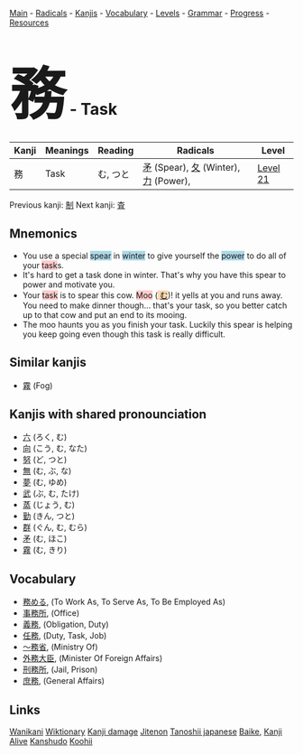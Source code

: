 <style> bigfont {font-size: 100px}</style>
[Main](../README.md) -
[Radicals](../radicals.md) -
[Kanjis](../kanjis.md) -
[Vocabulary](../vocabulary.md) -
[Levels](../levels.md) -
[Grammar](../grammar.md) - 
[Progress](../progress.md) -
[Resources](../resources.md)
# <bigfont> 務</bigfont> - Task 

| Kanji | Meanings | Reading | Radicals | Level |
| --- | --- | --- | --- | --- |
| 務 | Task | む, つと | [矛](../radicals/矛.md) (Spear), [夂](../radicals/夂.md) (Winter), [力](../radicals/力.md) (Power),  | [Level 21](../levels/wk_level21.md) |

Previous kanji: [制](制.md) Next kanji: [査](査.md) 

## Mnemonics
 * You use a special <span style="background-color:#ADD8E6"> spear</span> in <span style="background-color:#ADD8E6"> winter</span> to give yourself the <span style="background-color:#ADD8E6"> power</span> to do all of your <span style="background-color:#ffcccb"> task</span>s.
* It's hard to get a task done in winter. That's why you have this spear to power and motivate you.
* Your <span style="background-color:#ffcccb"> task</span> is to spear this cow. <span style="background-color:#ffcccb"> Moo</span> (<span style="background-color:#fed8b1"> [む](https://jisho.org/search/む)</span>)! it yells at you and runs away. You need to make dinner though... that's your task, so you better catch up to that cow and put an end to its mooing.
* The moo haunts you as you finish your task. Luckily this spear is helping you keep going even though this task is really difficult.


## Similar kanjis
 * [霧](霧.md) (Fog)



## Kanjis with shared pronounciation
 * [六](六.md) (ろく, む)
* [向](向.md) (こう, む, なた)
* [努](努.md) (ど, つと)
* [無](無.md) (む, ぶ, な)
* [夢](夢.md) (む, ゆめ)
* [武](武.md) (ぶ, む, たけ)
* [蒸](蒸.md) (じょう, む)
* [勤](勤.md) (きん, つと)
* [群](群.md) (ぐん, む, むら)
* [矛](矛.md) (む, ほこ)
* [霧](霧.md) (む, きり)



## Vocabulary
 * [務める](../vocabulary/務.md), (To Work As, To Serve As, To Be Employed As)
* [事務所](../vocabulary/務.md), (Office)
* [義務](../vocabulary/務.md), (Obligation, Duty)
* [任務](../vocabulary/務.md), (Duty, Task, Job)
* [〜務省](../vocabulary/務.md), (Ministry Of)
* [外務大臣](../vocabulary/務.md), (Minister Of Foreign Affairs)
* [刑務所](../vocabulary/務.md), (Jail, Prison)
* [庶務](../vocabulary/務.md), (General Affairs)




## Links 


[Wanikani](https://www.wanikani.com/kanji/務)
[Wiktionary](https://en.wiktionary.org/wiki/務)
[Kanji damage](http://www.kanjidamage.com/kanji/search?utf8=✓&q=務)
[Jitenon](https://jitenon.com/kanji/務)
[Tanoshii japanese](https://www.tanoshiijapanese.com/dictionary/kanji.cfm?k=務)
[Baike](https://baike.baidu.com/item/務),
[Kanji Alive](https://app.kanjialive.com/務)
[Kanshudo](https://www.kanshudo.com/searchmn?q=務)
[Koohii](https://kanji.koohii.com/study/kanji/務)
